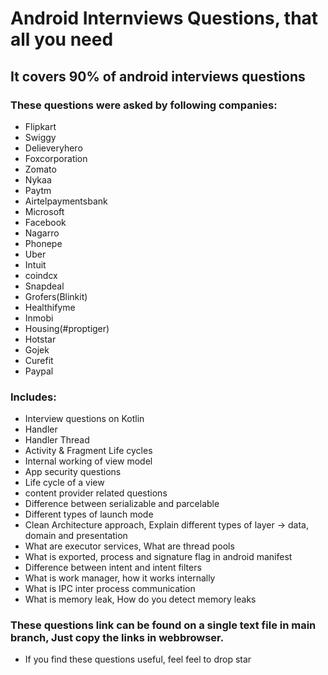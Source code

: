 # Android Internviews Questions, that all you need
## It covers 90% of android interviews questions

### These questions were asked by following companies:
* Flipkart
* Swiggy
* Delieveryhero
* Foxcorporation
* Zomato
* Nykaa
* Paytm 
* Airtelpaymentsbank 
* Microsoft
* Facebook
* Nagarro
* Phonepe
* Uber
* Intuit
* coindcx
* Snapdeal
* Grofers(Blinkit)
* Healthifyme
* Inmobi
* Housing(#proptiger)
* Hotstar
* Gojek
* Curefit
* Paypal

### Includes:
* Interview questions on Kotlin
* Handler
* Handler Thread
* Activity & Fragment Life cycles
* Internal working of view model
* App security questions
* Life cycle of a view
* content provider related questions
* Difference between serializable and parcelable 
* Different types of launch mode
* Clean Architecture approach, Explain different types of layer -> data, domain and presentation 
* What are executor services, What are thread pools
* What is exported, process and signature flag in android manifest
* Difference between intent and intent filters
* What is work manager, how it works internally
* What is IPC inter process communication 
* What is memory leak, How do you detect memory leaks

### These questions link can be found on a single text file in main branch, Just copy the links in webbrowser.
* If you find these questions useful, feel feel to drop star

